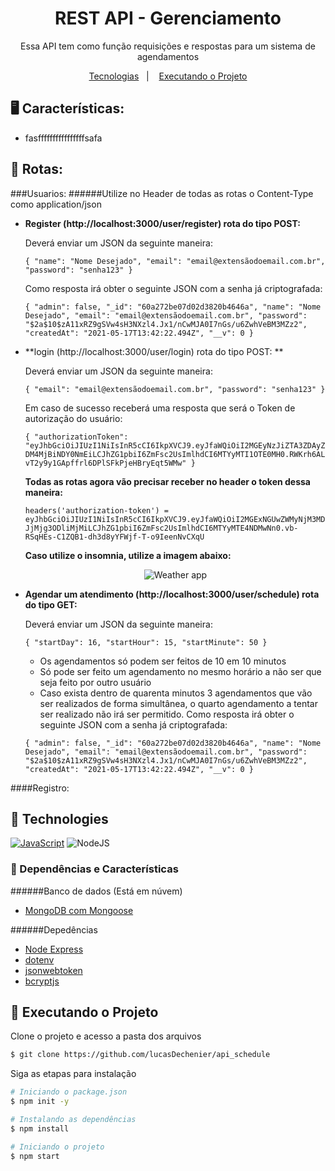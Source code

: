 <h1 align="center"> 
 REST API - Gerenciamento
</h1>

<p align="center">
	Essa API tem como função requisições e respostas para um sistema de agendamentos
</p>

<p align="center">
  <a href="#-technologies">Tecnologias</a>&nbsp;&nbsp;&nbsp;|&nbsp;&nbsp;&nbsp;
  <a href="#-getting-started">Executando o Projeto</a>
</p>

## 🖥️ Características:
- fasffffffffffffffffsafa

## 📱 Rotas:
###Usuarios:
######Utilize no Header de todas as rotas o Content-Type como application/json
- **Register (http://localhost:3000/user/register) rota do tipo POST:**

	Deverá enviar um JSON da seguinte maneira:
	
	`{
    "name": "Nome Desejado",
    "email": "email@extensãodoemail.com.br",
    "password": "senha123"
	}`
	
	Como resposta irá obter o seguinte JSON com a senha já criptografada:
	
	`{
  "admin": false,
  "_id": "60a272be07d02d3820b4646a",
  "name": "Nome Desejado",
  "email": "email@extensãodoemail.com.br",
  "password": "$2a$10$zA11xRZ9gSVw4sH3NXzl4.Jx1/nCwMJA0I7nGs/u6ZwhVeBM3MZz2",
  "createdAt": "2021-05-17T13:42:22.494Z",
  "__v": 0
}`
- **login (http://localhost:3000/user/login) rota do tipo POST: **

	Deverá enviar um JSON da seguinte maneira:
	
	`{
    "email": "email@extensãodoemail.com.br",
    "password": "senha123"
}`
	
	Em caso de sucesso receberá uma resposta que será o Token de autorização do usuário:
	
	`{
  "authorizationToken": "eyJhbGciOiJIUzI1NiIsInR5cCI6IkpXVCJ9.eyJfaWQiOiI2MGEyNzJiZTA3ZDAyZDM4MjBiNDY0NmEiLCJhZG1pbiI6ZmFsc2UsImlhdCI6MTYyMTI1OTE0MH0.RWKrh6ALvT2y9y1GApffrl6DPlSFkPjeHBryEqt5WMw"
}`

	**Todas as rotas agora vão precisar receber no header o token dessa maneira:**
	
	`headers('authorization-token') = 	eyJhbGciOiJIUzI1NiIsInR5cCI6IkpXVCJ9.eyJfaWQiOiI2MGExNGUwZWMyNjM3MDJjMjg3ODliMjMiLCJhZG1pbiI6ZmFsc2UsImlhdCI6MTYyMTE4NDMwNn0.vb-RSqHEs-C1ZQB1-dh3d8yYFWjf-T-o9IeenNvCXqU`

	**Caso utilize o insomnia, utilize a imagem abaixo:**
	<p align="center">
    <img alt="Weather app" title="Weather app" 			src="https://github.com/lucasDechenier/api_schedule/blob/master/assets/header1.png" />
	</p>

- **Agendar um atendimento (http://localhost:3000/user/schedule) rota do tipo GET:**

	Deverá enviar um JSON da seguinte maneira:
	
	`{
   "startDay": 16,
   "startHour": 15,
   "startMinute": 50
}`
	- Os agendamentos só podem ser feitos de 10 em 10 minutos
	- Só pode ser feito um agendamento no mesmo horário a não ser que seja feito por outro usuário
	- Caso exista dentro de quarenta minutos 3 agendamentos que vão ser realizados de forma simultânea, o quarto agendamento a tentar ser realizado não irá ser permitido.
Como resposta irá obter o seguinte JSON com a senha já criptografada:
	
	`{
  "admin": false,
  "_id": "60a272be07d02d3820b4646a",
  "name": "Nome Desejado",
  "email": "email@extensãodoemail.com.br",
  "password": "$2a$10$zA11xRZ9gSVw4sH3NXzl4.Jx1/nCwMJA0I7nGs/u6ZwhVeBM3MZz2",
  "createdAt": "2021-05-17T13:42:22.494Z",
  "__v": 0
}`

####Registro:

## 🧪 Technologies
[![JavaScript](https://camo.githubusercontent.com/62d37abe760867620e0baea1066303719d630a82936837ba7bff6b0c754e3c9f/68747470733a2f2f696d672e736869656c64732e696f2f62616467652f6a6176617363726970742532302d2532333332333333302e7376673f267374796c653d666f722d7468652d6261646765266c6f676f3d6a617661736372697074266c6f676f436f6c6f723d253233463744463145)](https://developer.mozilla.org/pt-BR/docs/Web/JavaScript)   ![NodeJS](https://camo.githubusercontent.com/cc96d7d28a6ca21ddbb1f2521d751d375230ed840271e6a4c8694cf87cc60c14/68747470733a2f2f696d672e736869656c64732e696f2f62616467652f6e6f64652e6a732532302d2532333433383533442e7376673f267374796c653d666f722d7468652d6261646765266c6f676f3d6e6f64652e6a73266c6f676f436f6c6f723d7768697465)

### 🔨  Dependências e Características

######Banco de dados (Está em núvem)
- [MongoDB com Mongoose](https://mongoosejs.com/)

######Depedências
- [Node Express](https://expressjs.com/)
- [dotenv](https://www.npmjs.com/package/dotenv)
- [jsonwebtoken](https://jwt.io/)
- [bcryptjs](https://www.npmjs.com/package/bcrypt)

## 

## 🚀 Executando o Projeto

Clone o projeto e acesso a pasta dos arquivos 

```bash
$ git clone https://github.com/lucasDechenier/api_schedule
```
Siga as etapas para instalação
```bash
# Iniciando o package.json
$ npm init -y

# Instalando as dependências
$ npm install

# Iniciando o projeto
$ npm start
```
